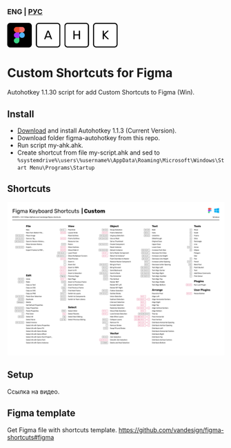 ### ENG | [РУС](./README.md)
<img width="256" alt="Figma AHK" src="./figma-autohotkey.png">

# Custom Shortcuts for Figma
Autohotkey 1.1.30 script for add Custom Shortcuts to Figma (Win).

## Install
- [Download](https://www.autohotkey.com/) and install Autohotkey 1.1.3 (Current Version).
- Download folder figma-autohotkey from this repo.
- Run script my-ahk.ahk.
- Create shortcut from file my-script.ahk and sed to `%systemdrive%\users\%username%\AppData\Roaming\Microsoft\Windows\Start Menu\Programs\Startup`

## Shortcuts
<img width="933" alt="Shortcuts" src="./figma-autohotkey/figma/figma-shortcuts-windows-custom.png">

## Setup
Ссылка на видео.

## Figma template
Get Figma file with shortcuts template.
https://github.com/vandesign/figma-shortcuts#figma
